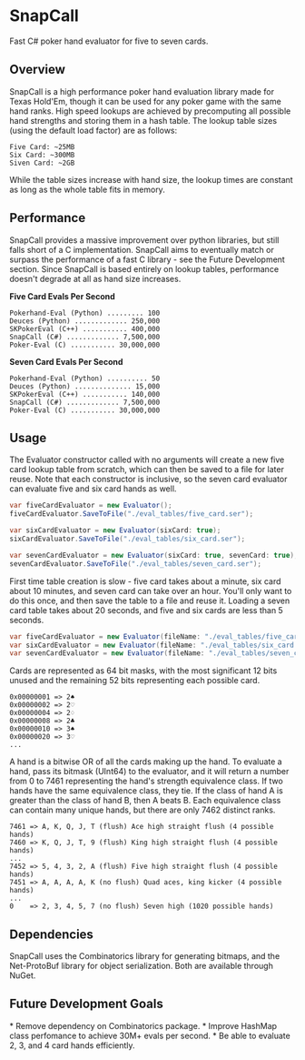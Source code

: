 # SnapCall
Fast C# poker hand evaluator for five to seven cards.

<h2>Overview</h2>
SnapCall is a high performance poker hand evaluation library made for Texas Hold'Em, though it can be used for any poker game with the same hand ranks. High speed lookups are achieved by precomputing all possible hand strengths and storing them in a hash table. The lookup table sizes (using the default load factor) are as follows:

	Five Card: ~25MB
	Six Card: ~300MB
	Siven Card: ~2GB

While the table sizes increase with hand size, the lookup times are constant as long as the whole table fits in memory.

<h2>Performance</h2>
SnapCall provides a massive improvement over python libraries, but still falls short of a C implementation. SnapCall aims to eventually match or surpass the performance of a fast C library - see the Future Development section. Since SnapCall is based entirely on lookup tables, performance doesn't degrade at all as hand size increases.

**Five Card Evals Per Second**

	Pokerhand-Eval (Python) ......... 100
	Deuces (Python) ............. 250,000
	SKPokerEval (C++) ........... 400,000
	SnapCall (C#) ............. 7,500,000
	Poker-Eval (C) ........... 30,000,000

**Seven Card Evals Per Second**

	Pokerhand-Eval (Python) .......... 50
	Deuces (Python) .............. 15,000
	SKPokerEval (C++) ........... 140,000
	SnapCall (C#) ............. 7,500,000
	Poker-Eval (C) ........... 30,000,000

<h2>Usage</h2>

The Evaluator constructor called with no arguments will create a new five card lookup table from scratch, which can then be saved to a file for later reuse. Note that each constructor is inclusive, so the seven card evaluator can evaluate five and six card hands as well.
```c#
var fiveCardEvaluator = new Evaluator();
fiveCardEvaluator.SaveToFile("./eval_tables/five_card.ser");

var sixCardEvaluator = new Evaluator(sixCard: true);
sixCardEvaluator.SaveToFile("./eval_tables/six_card.ser");

var sevenCardEvaluator = new Evaluator(sixCard: true, sevenCard: true);
sevenCardEvaluator.SaveToFile("./eval_tables/seven_card.ser");
```

First time table creation is slow - five card takes about a minute, six card about 10 minutes, and seven card can take over an hour. You'll only want to do this once, and then save the table to a file and reuse it. Loading a seven card table takes about 20 seconds, and five and six cards are less than 5 seconds.

```c#
var fiveCardEvaluator = new Evaluator(fileName: "./eval_tables/five_card.ser");
var sixCardEvaluator = new Evaluator(fileName: "./eval_tables/six_card.ser");
var sevenCardEvaluator = new Evaluator(fileName: "./eval_tables/seven_card.ser");
```

Cards are represented as 64 bit masks, with the most significant 12 bits unused and the remaining 52 bits representing each possible card.

	0x00000001 => 2♠
	0x00000002 => 2♡
	0x00000004 => 2♢
	0x00000008 => 2♣
	0x00000010 => 3♠
	0x00000020 => 3♡
	...

A hand is a bitwise OR of all the cards making up the hand. To evaluate a hand, pass its bitmask (UInt64) to the evaluator, and it will return a number from 0 to 7461 representing the hand's strength equivalence class. If two hands have the same equivalence class, they tie. If the class of hand A is greater than the class of hand B, then A beats B. Each equivalence class can contain many unique hands, but there are only 7462 distinct ranks.

	7461 => A, K, Q, J, T (flush) Ace high straight flush (4 possible hands)
	7460 => K, Q, J, T, 9 (flush) King high straight flush (4 possible hands)
	...
	7452 => 5, 4, 3, 2, A (flush) Five high straight flush (4 possible hands)
	7451 => A, A, A, A, K (no flush) Quad aces, king kicker (4 possible hands)
	...
	0    => 2, 3, 4, 5, 7 (no flush) Seven high (1020 possible hands)

<h2>Dependencies</h2>
SnapCall uses the Combinatorics library for generating bitmaps, and the Net-ProtoBuf library for object serialization. Both are available through NuGet.

<h2>Future Development Goals</h2>
* Remove dependency on Combinatorics package.
* Improve HashMap class perfomance to achieve 30M+ evals per second.
* Be able to evaluate 2, 3, and 4 card hands efficiently.
